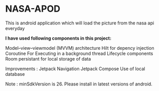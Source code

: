 # NASA-APOD
This is android application which will load the picture from the nasa api everyday

**I have used following components in this project:**

Model–view–viewmodel (MVVM) architecture
Hilt for depency injection
Coroutine For Executing in a background thread
Lifecycle components
Room persistant for local storage of data

Improvements : 
Jetpack Navigation
Jetpack Compose
Use of local database

Note : minSdkVersion is 26. Please install in latest versions of android.
